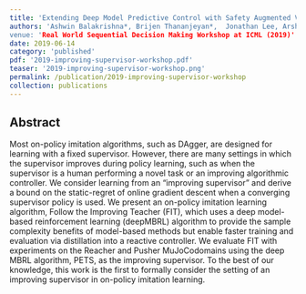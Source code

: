 ```yaml
---
title: 'Extending Deep Model Predictive Control with Safety Augmented Value Estimation from Demonstrations'
authors: 'Ashwin Balakrishna*, Brijen Thananjeyan*,  Jonathan Lee, Arsh Zahed, Felix Li, Joseph E. Gonzalez, Ken Goldberg
venue: 'Real World Sequential Decision Making Workshop at ICML (2019)'
date: 2019-06-14
category: 'published'
pdf: '2019-improving-supervisor-workshop.pdf'
teaser: '2019-improving-supervisor-workshop.png'
permalink: /publication/2019-improving-supervisor-workshop
collection: publications
---
```


Abstract
-------
Most on-policy imitation algorithms, such as DAgger, are designed for learning with a fixed supervisor. However, there are many settings in which the supervisor improves during policy learning, such as when the supervisor is a human performing a novel task or an improving algorithmic controller. We consider learning from an “improving supervisor” and derive a bound on the static-regret of online gradient descent when a converging supervisor policy is used. We present an on-policy imitation learning algorithm, Follow the Improving Teacher (FIT), which uses a deep model-based reinforcement learning (deepMBRL) algorithm to provide the sample complexity benefits of model-based methods but enable faster training and evaluation via distillation into a reactive controller. We evaluate FIT with experiments on the Reacher and Pusher MuJoCodomains using the deep MBRL algorithm, PETS, as the improving supervisor. To the best of our knowledge, this work is the first to formally consider the setting of an improving supervisor in on-policy imitation learning.
